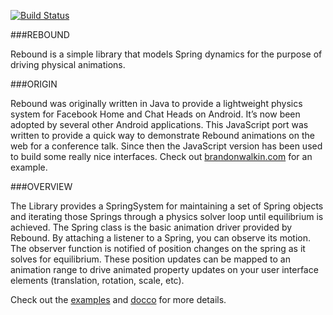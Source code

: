 [![Build Status](https://travis-ci.org/facebook/rebound-js.svg?branch=master)](https://travis-ci.org/facebook/rebound-js)

###REBOUND

Rebound is a simple library that models Spring dynamics for the purpose of driving physical animations.

###ORIGIN

Rebound was originally written in Java to provide a lightweight physics system for Facebook Home and Chat Heads on Android. It’s now been adopted by several other Android applications. This JavaScript port was written to provide a quick way to demonstrate Rebound animations on the web for a conference talk. Since then the JavaScript version has been used to build some really nice interfaces. Check out [brandonwalkin.com](http://brandonwalkin.com) for an example.

###OVERVIEW

The Library provides a SpringSystem for maintaining a set of Spring objects and iterating those Springs through a physics solver loop until equilibrium is achieved. The Spring class is the basic animation driver provided by Rebound. By attaching a listener to a Spring, you can observe its motion. The observer function is notified of position changes on the spring as it solves for equilibrium. These position updates can be mapped to an animation range to drive animated property updates on your user interface elements (translation, rotation, scale, etc).

Check out the [examples](http://facebook.github.io/rebound-js/examples) and [docco](http://facebook.github.io/rebound-js/docs/rebound.html) for
more details.
